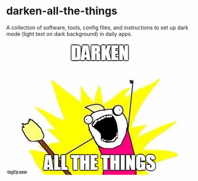 # darken-all-the-things
A collection of software, tools, config files, and instructions to set up dark mode (light text on dark background) in daily apps.

![Darken All The Things](meme.jpg)

